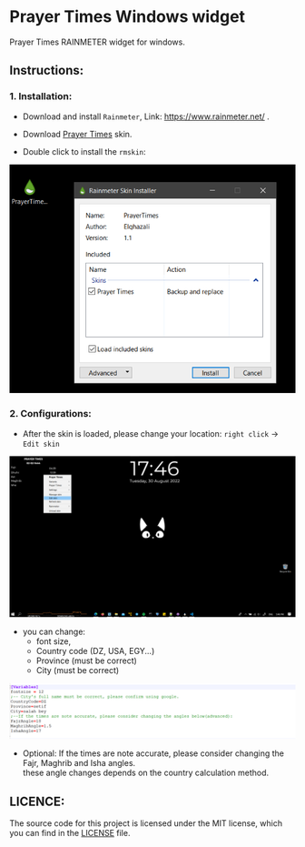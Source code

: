 # Prayer Times Windows widget
Prayer Times RAINMETER widget for windows.
## Instructions:
### 1. Installation:
- Download and install ``Rainmeter``, Link: https://www.rainmeter.net/  .

- Download [Prayer Times](./Download/PrayerTimes_1.1.rmskin) skin.

- Double click to install the ``rmskin``:  

![IMG](./src/install.png)

### 2. Configurations:
- After the skin is loaded, please change your location: ``right click`` -> ``Edit skin``

![IMG](./src/edit.png)

- you can change:
  - font size, 
  - Country code (DZ, USA, EGY...)
  - Province (must be correct)
  - City (must be correct)
  
![IMG](./src/var.png)

- Optional: If the times are note accurate, please consider changing the Fajr, Maghrib and Isha angles.  
these angle changes depends on the country calculation method.

## LICENCE:
The source code for this project is licensed under the MIT license, which you can find in the [LICENSE](./LICENSE) file.